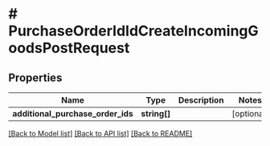 # # PurchaseOrderIdIdCreateIncomingGoodsPostRequest

## Properties

Name | Type | Description | Notes
------------ | ------------- | ------------- | -------------
**additional_purchase_order_ids** | **string[]** |  | [optional]

[[Back to Model list]](../../README.md#models) [[Back to API list]](../../README.md#endpoints) [[Back to README]](../../README.md)
